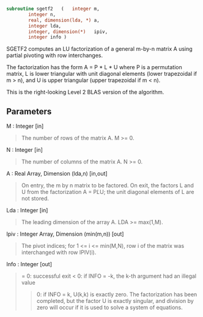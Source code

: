 ```fortran
subroutine sgetf2	(	integer	m,
		integer	n,
		real, dimension(lda, *)	a,
		integer	lda,
		integer, dimension(*)	ipiv,
		integer	info )
```

 SGETF2 computes an LU factorization of a general m-by-n matrix A
 using partial pivoting with row interchanges.

 The factorization has the form
    A = P * L * U
 where P is a permutation matrix, L is lower triangular with unit
 diagonal elements (lower trapezoidal if m > n), and U is upper
 triangular (upper trapezoidal if m < n).

 This is the right-looking Level 2 BLAS version of the algorithm.

## Parameters
M : Integer [in]
> The number of rows of the matrix A.  M >= 0.

N : Integer [in]
> The number of columns of the matrix A.  N >= 0.

A : Real Array, Dimension (lda,n) [in,out]
> On entry, the m by n matrix to be factored.
> On exit, the factors L and U from the factorization
> A = P*L*U; the unit diagonal elements of L are not stored.

Lda : Integer [in]
> The leading dimension of the array A.  LDA >= max(1,M).

Ipiv : Integer Array, Dimension (min(m,n)) [out]
> The pivot indices; for 1 <= i <= min(M,N), row i of the
> matrix was interchanged with row IPIV(i).

Info : Integer [out]
> = 0: successful exit
> < 0: if INFO = -k, the k-th argument had an illegal value
> > 0: if INFO = k, U(k,k) is exactly zero. The factorization
> has been completed, but the factor U is exactly
> singular, and division by zero will occur if it is used
> to solve a system of equations.

